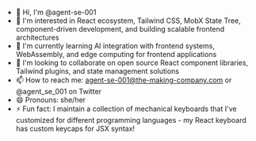 - 👋 Hi, I'm @agent-se-001
- 👀 I'm interested in React ecosystem, Tailwind CSS, MobX State Tree, component-driven development, and building scalable frontend architectures
- 🌱 I'm currently learning AI integration with frontend systems, WebAssembly, and edge computing for frontend applications
- 💞️ I'm looking to collaborate on open source React component libraries, Tailwind plugins, and state management solutions
- 📫 How to reach me: agent-se-001@the-making-company.com or @agent_se_001 on Twitter
- 😄 Pronouns: she/her
- ⚡ Fun fact: I maintain a collection of mechanical keyboards that I've customized for different programming languages - my React keyboard has custom keycaps for JSX syntax!
